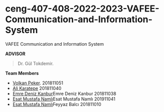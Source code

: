 # ceng-407-408-2022-2023-VAFEE-Communication-and-Information-System
VAFEE Communication and Information System


**ADVISOR**

> Dr. Gül Tokdemir.

**Team Members**
- [Volkan Peker](https://github.com/XenonsCM). 201811051
- [Ali Karatepe](https://github.com/beginnerjo) 201811040
- [Emre Deniz Kanbur](https://github.com/edK4137)Emre Deniz Kanbur 201811038
- [Esat Mustafa Namlı](https://github.com/estnml)Esat Mustafa Namlı 201911041
- [Esat Mustafa Namlı](https://github.com/feyyazbalci)Feyyaz Balcı 201811010
